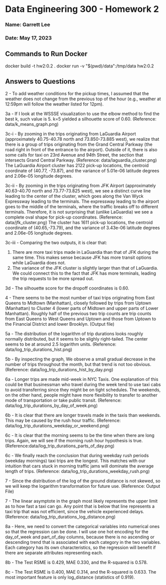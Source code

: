 # Data Engineering 300 - Homework 2
### Name: Garrett Lee
### Date: May 17, 2023

## Commands to Run Docker
docker build -t hw2:0.2 .
docker run -v "$(pwd)/data":/tmp/data hw2:0.2

## Answers to Questions
2 - To add weather conditions for the pickup times, I assumed that the weather does not change from the previous top of the hour (e.g., weather at 12:59pm will follow the weather listed for 12pm).

3a - If I look at the WSSSE visualization to use the elbow method to find the best k, such value is 5. k=5 yielded a silhouette score of 0.60. (Reference: data/k_means_graph.png)

3c-i - By zooming in the trips originating from LaGuardia Airport (approximately 40.75-40.78 north and 73.850-73.885 west), we realize that there is a group of trips originating from the Grand Central Parkway (the road right in front of the entrance to the airport). Outside of it, there is also some calls for taxi on 23rd Avenue and 94th Street, the section that intersects Grand Central Parkway. (Reference: data/laguardia_cluster.png) The LaGuardia Airport cluster has 2122 pick-up locations, the centroid coordinate of (40.77, -73.87), and the variance of 5.01e-06 latitude degrees and  2.06e-05 longitude degrees. 

3c-ii - By zooming in the trips originating from JFK Airport (approximately 40.63-40.70 north and 73.77-73.825 west), we see a distinct curve line leading to the center of the cluster, which goes along the Van Wyck Expressway leading to the terminals. The expressway leading to the airport goes to the middle of the terminals, where the traffic breaks off to different terminals. Therefore, it is not surprising that (unlike LaGuardia) we see a complete oval shape for pick-up coordinates. (Reference: data/jfk_cluster.png) The cluster has 1611 pick-up locations, the centroid coordinate of (40.65,-73.79), and the variance of 3.43e-06 latitude degrees and 2.06e-05 longitude degrees.

3c-iii - Comparing the two outputs, it is clear that:
1. There are more taxi trips made in LaGuardia than that of JFK during the same time. This makes sense because JFK has more transit options while LaGuardia does not. 
2. The variance of the JFK cluster is slightly larger than that of LaGuardia. We could connect this to the fact that JFK has more terminals, leading the trip requests to be more spread out.
 
3d - The silhouette score for the dropoff coordinates is 0.60. 

4 - There seems to be the most number of taxi trips originating from East Queens to Midtown (Manhattan), closely followed by trips from Uptown (Manhattan) to Cluster 4 (lower parts of Midtown and upper parts of Lower Manhattan). Roughly half of the previous two trip counts are trip counts from East Queens to West Queens and Uptown and those from Uptown to the Financial District and lower Brooklyn. (Output file)

5a - The distribution of the logarithm of trip durations looks roughly normally distributed, but it seems to be slighly right-tailed. The center seems to be at around 2.5 logarithm units. (Reference: data/log_trip_durations_hist.png)

5b - By inspecting the graph, We observe a small gradual decrease in the number of trips throughout the month, but that trend is not too obvious.  (Reference: data/log_trip_durations_hist_by_day.png)

6a - Longer trips are made mid-week in NYC Taxis. One explanation of this could be that businessman who travel during the week tend to use taxi cabs to avoid transferring since they might be on tight schedules. The weekends, on the other hand, people might have more flexibility to transfer to another mode of transportation or take public transit. (Reference: data/log_trip_durations_by_day_of_week.png)

6b - It is clear that there are longer travels made in the taxis than weekends. This may be caused by the rush hour traffic. (Reference: data/log_trip_durations_weekday_or_weekend.png)

6c - It is clear that the morning seems to be the time when there are long trips. Again, we will see if the morning rush hour hypothesis is true. (Reference:data/log_trip_durations_parts_of_day.png)

6c - We finally reach the conclusion that during weekday rush periods (weekday mornings) taxi trips are the longest. This matches with our intuition that cars stuck in morning traffic jams will dominate the average length of trips. (Reference: data/log_trip_durations_weekday_rush.png)

7 - Since the distribution of the log of the ground distance is not skewed, so we will keep the logarithm transformation for future use. (Reference: Output File)

7 - The linear asymptote in the graph most likely represents the upper limit as to how fast a taxi can go. Any point that is below that line represents a taxi trip that was not efficient, since the vehicle experienced delays. (Reference: data/log_trip_durations_log_distance.png)

8a - Here, we need to convert the categorical variables into numerical ones so that the regression can be done. I will use one hot encoding for the day_of_week and part_of_day columns, because there is no ascending or descending trend that is associated with each category in the two variables. Each category has its own characteristics, so the regression will benefit if there are separate attributes representing each.

8b - The Test RSME is 0.429, MAE 0.330, and the R-squared is 0.578. 

8c - The Test RSME is 0.400, MAE 0.314, and the R-squared is 0.633. The most important feature is only log_distance (statistics of 0.919). 
